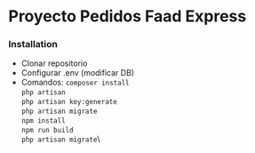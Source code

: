 # Proyecto Pedidos Faad Express

### Installation
* Clonar repositorio
* Configurar .env (modificar DB)
* Comandos:
`composer install`\
`php artisan`\
`php artisan key:generate`\
`php artisan migrate`\
`npm install`\
`npm run build`\
`php artisan migrate`\

